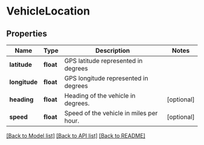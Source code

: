 # VehicleLocation

## Properties
Name | Type | Description | Notes
------------ | ------------- | ------------- | -------------
**latitude** | **float** | GPS latitude represented in degrees | 
**longitude** | **float** | GPS longitude represented in degrees | 
**heading** | **float** | Heading of the vehicle in degrees. | [optional] 
**speed** | **float** | Speed of the vehicle in miles per hour. | [optional] 

[[Back to Model list]](../README.md#documentation-for-models) [[Back to API list]](../README.md#documentation-for-api-endpoints) [[Back to README]](../README.md)

